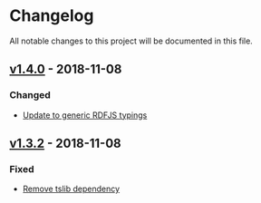 # Changelog
All notable changes to this project will be documented in this file.

<a name="v1.4.0"></a>
## [v1.4.0](https://github.com/rubensworks/graphql-to-sparql.js/compare/v1.3.1...v1.4.0) - 2018-11-08

### Changed
* [Update to generic RDFJS typings](https://github.com/rubensworks/graphql-to-sparql.js/commit/95213c794afdcb20a97d9a5a1bc20b4f7570d9e3)

<a name="v1.3.2"></a>
## [v1.3.2](https://github.com/rubensworks/graphql-to-sparql.js/compare/v1.3.1...v1.3.2) - 2018-11-08

### Fixed
* [Remove tslib dependency](https://github.com/rubensworks/graphql-to-sparql.js/commit/7133254886a3c04c6c33afbc2848deca3652c8c1)
